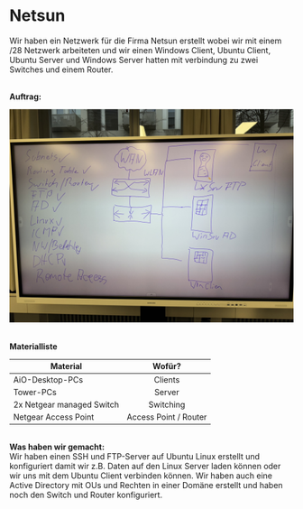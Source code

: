 # Netsun
Wir haben ein Netzwerk für die Firma Netsun erstellt wobei wir mit einem /28 Netzwerk arbeiteten und wir
einen Windows Client, Ubuntu Client, Ubuntu Server und Windows Server hatten mit verbindung zu zwei Switches
und einem Router.

<br> **Auftrag:** <br>

![Auftrag](arbeit.JPEG)

<br> **Materialliste** <br>

|         Material         |   Wofür?   |
|--------------------------|:----------:|
| AiO-Desktop-PCs          |   Clients  |
| Tower-PCs                |   Server   |
| 2x Netgear managed Switch| Switching  |
| Netgear Access Point     | Access Point / Router  |

<br> **Was haben wir gemacht:** <br>
Wir haben einen SSH und FTP-Server auf Ubuntu Linux erstellt und konfiguriert damit wir z.B. Daten auf den 
Linux Server laden können oder wir uns mit dem Ubuntu Client verbinden können. Wir haben auch eine Active
Directory mit OUs und Rechten in einer Domäne erstellt und haben noch den Switch und Router konfiguriert.
